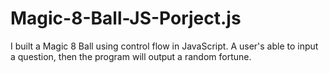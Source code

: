 # Magic-8-Ball-JS-Porject.js
 I built a Magic 8 Ball using control flow in JavaScript. A user's able to input a question, then the program will output a random fortune.
